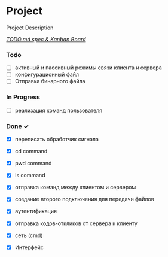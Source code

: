 # Project

Project Description

<em>[TODO.md spec & Kanban Board](https://bit.ly/3fCwKfM)</em>

### Todo

- [ ] активный и пассивный режимы связи клиента и сервера  
- [ ] конфигурационный файл  
- [ ] Отправка бинарного файла  

### In Progress

- [ ] реализация команд пользователя  

### Done ✓

- [x] переписать обработчик сигнала  
- [x] cd command  
- [x] pwd command  
- [x] ls command  
- [x] отправка команд между клиентом и сервером  
- [x] создание второго подключения для передачи файлов  
- [x] аутентификация  
- [x] отправка кодов-откликов от сервера к клиенту  
- [x] сеть (cmd)  
- [x] Интерфейс  

